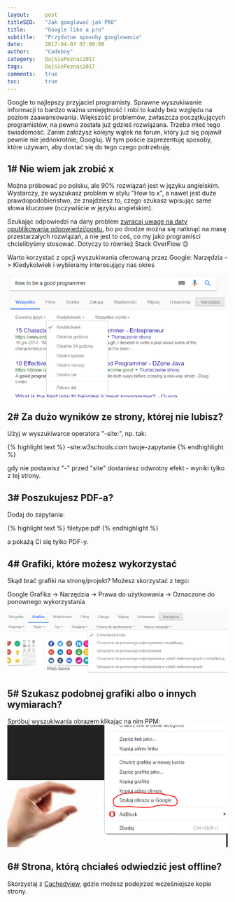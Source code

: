 ```yaml
---
layout:     post
titleSEO:   "Jak googlować jak PRO"
title:      "Google like a pro"
subtitle:   "Przydatne sposoby googlowania"
date:       2017-04-07 07:00:00
author:     "Codeboy"
category:   DajSiePoznac2017
tags:       DajSiePoznac2017
comments:   true
toc:        true
---
```

Google to najlepszy przyjaciel programisty. Sprawne wyszukiwanie informacji to bardzo ważna umiejętność i robi to każdy bez względu na poziom zaawansowania. Większość problemów, zwłaszcza początkujących programistów, na pewno została już gdzieś rozwiązana. Trzeba mieć tego świadomość. Zanim założysz kolejny wątek na forum, który już się pojawił pewnie nie jednokrotnie, Googluj. W tym poście zaprezentuję sposoby, które używam, aby dostać się do tego czego potrzebuję.

## 1# Nie wiem jak zrobić x
Można próbować po polsku, ale 90% rozwiązań jest w języku angielskim. Wystarczy, że wyszukasz problem w stylu "How to x", a nawet jest duże prawdopodobieństwo, że znajdziesz to, czego szukasz wpisując same słowa kluczowe (oczywiście w języku angielskim).

Szukając odpowiedzi na dany problem <u>zwracaj uwagę na daty opublikowania odpowiedzi/postu</u>, bo po drodze można się natknąć na masę przestarzałych rozwiązań, a nie jest to coś, co my jako programiści chcielibyśmy stosować. Dotyczy to również Stack OverFlow :wink:

Warto korzystać z opcji wyszukiwania oferowaną przez Google: Narzędzia -> Kiedykolwiek i wybieramy interesujący nas okres

![Narzędzia wyszukiwania Google](/img/google/google-search-date.png)

## 2# Za dużo wyników ze strony, której nie lubisz?
Użyj w wyszukiwarce operatora "-site:", np. tak:

{% highlight text %}
-site:w3schools.com twoje-zapytanie
{% endhighlight %}

gdy nie postawisz "-" przed "site" dostaniesz odwrotny efekt - wyniki tylko z tej strony.

## 3# Poszukujesz PDF-a?
Dodaj do zapytania:

{% highlight text %}
filetype:pdf
{% endhighlight %}

a pokażą Ci się tylko PDF-y.

## 4# Grafiki, które możesz wykorzystać
Skąd brać grafiki na stronę/projekt? Możesz skorzystać z tego:

Google Grafika -> Narzędzia -> Prawa do użytkowania -> Oznaczone do ponownego wykorzystania

![Narzędzia wyszukiwania Grafik Google](/img/google/google-search-grapchics.png)

## 5# Szukasz podobnej grafiki albo o innych wymiarach?

Spróbuj wyszukiwania obrazem klikając na nim PPM:
![Narzędzia wyszukiwania Grafik Google](/img/google/google-search-byimage.png)

## 6# Strona, którą chciałeś odwiedzić jest offline?
Skorzystaj z [Cachedview](http://cachedview.com/), gdzie możesz podejrzeć wcześniejsze kopie strony.